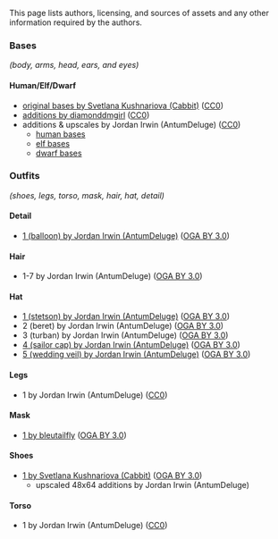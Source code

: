 
This page lists authors, licensing, and sources of assets and any other information required by the authors.

### Bases

*(body, arms, head, ears, and eyes)*

#### Human/Elf/Dwarf

- [original bases by Svetlana Kushnariova (Cabbit)](https://opengameart.org/node/24944) ([CC0][lic.cc0])
- [additions by diamonddmgirl](https://opengameart.org/node/67861) ([CC0][lic.cc0])
- additions & upscales by Jordan Irwin (AntumDeluge) ([CC0][lic.cc0])
    - [human bases](https://opengameart.org/node/84455)
    - [elf bases](https://opengameart.org/node/84456)
    - [dwarf bases](https://opengameart.org/node/84448)

### Outfits

*(shoes, legs, torso, mask, hair, hat, detail)*

#### Detail

- [1 (balloon) by Jordan Irwin (AntumDeluge)](https://opengameart.org/node/101299) ([OGA BY 3.0][lic.ogaby])

#### Hair

- 1-7 by Jordan Irwin (AntumDeluge) ([OGA BY 3.0][lic.ogaby])

#### Hat

- [1 (stetson) by Jordan Irwin (AntumDeluge)](https://opengameart.org/node/140316) ([OGA BY 3.0][lic.ogaby])
- 2 (beret) by Jordan Irwin (AntumDeluge) ([OGA BY 3.0][lic.ogaby])
- 3 (turban) by Jordan Irwin (AntumDeluge) ([OGA BY 3.0][lic.ogaby])
- [4 (sailor cap) by Jordan Irwin (AntumDeluge)](https://opengameart.org/node/100767) ([OGA BY 3.0][lic.ogaby])
- [5 (wedding veil) by Jordan Irwin (AntumDeluge)](https://opengameart.org/node/83523) ([OGA BY 3.0][lic.ogaby])

#### Legs

- 1 by Jordan Irwin (AntumDeluge) ([CC0][lic.cc0])

#### Mask

- [1 by bleutailfly](https://github.com/arianne/stendhal/blob/894e86ee/data/sprites/outfit/mask/001.png) ([OGA BY 3.0][lic.ogaby])

#### Shoes

- [1 by Svetlana Kushnariova (Cabbit)](https://opengameart.org/node/72969) ([OGA BY 3.0][lic.ogaby])
  - upscaled 48x64 additions by Jordan Irwin (AntumDeluge)

#### Torso

- 1 by Jordan Irwin (AntumDeluge) ([CC0][lic.cc0])


[lic.cc0]: ../doc/licenses/CC0-1.0.txt
[lic.ogaby]: ../doc/licenses/OGA-BY-3.0.txt
